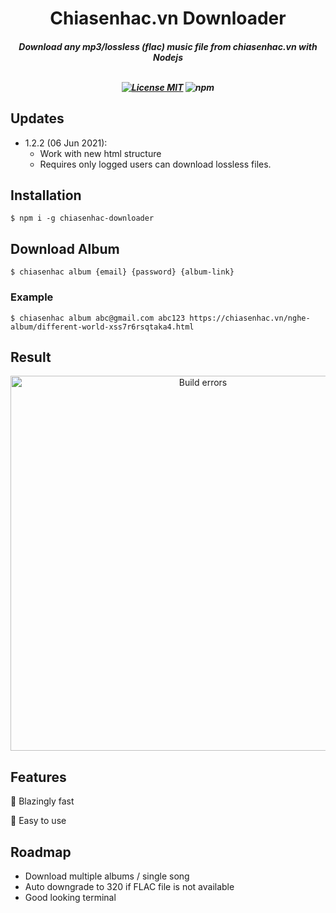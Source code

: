<h1 align="center">Chiasenhac.vn Downloader</h1>


<h5 align="center">Download any mp3/lossless (flac) music file from chiasenhac.vn with Nodejs<br>
<br>
<p align="center">
  <a href="https://choosealicense.com/licenses/mit/"><img
	  alt="License MIT"
	  src="https://img.shields.io/badge/licence-MIT-3498db.svg"></a>
  <img alt="npm" src="https://img.shields.io/npm/v/chiasenhac-downloader">
</p>

## Updates
 * 1.2.2 (06 Jun 2021): 
   * Work with new html structure
   * Requires only logged users can download lossless files.

## Installation
`$ npm i -g chiasenhac-downloader`

## Download Album
`$ chiasenhac album {email} {password} {album-link}`

### Example
`$ chiasenhac album abc@gmail.com abc123 https://chiasenhac.vn/nghe-album/different-world-xss7r6rsqtaka4.html`

## Result

<p align='center'>
<img src='https://raw.githubusercontent.com/minhnvc/chiasenhac-downloader/master/example.png' width='600' alt='Build errors'>
</p>

## Features
🚀 Blazingly fast

🎯 Easy to use

## Roadmap
* Download multiple albums / single song
* Auto downgrade to 320 if FLAC file is not available
* Good looking terminal
